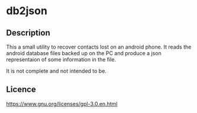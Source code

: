 # db2json

## Description

This a small utility to recover contacts lost on an android phone. It reads the android database files backed up on the
PC and produce a json representaion of some information in the file.

It is not complete and not intended to be.

## Licence

https://www.gnu.org/licenses/gpl-3.0.en.html